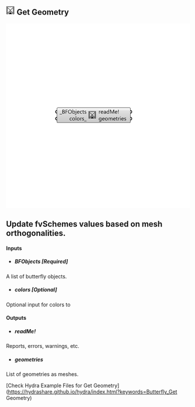 ## ![](../../images/icons/Get_Geometry.png) Get Geometry

![](../../images/components/Get_Geometry.png)

Update fvSchemes values based on mesh orthogonalities.
 -

#### Inputs
* ##### BFObjects [Required]
A list of butterfly objects.
* ##### colors [Optional]
Optional input for colors to 

#### Outputs
* ##### readMe!
Reports, errors, warnings, etc.
* ##### geometries
List of geometries as meshes.


[Check Hydra Example Files for Get Geometry](https://hydrashare.github.io/hydra/index.html?keywords=Butterfly_Get Geometry)